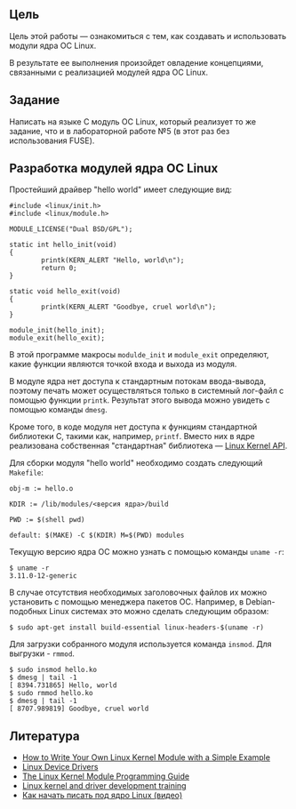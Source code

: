 ## Цель

Цель этой работы — ознакомиться с тем, как создавать и использовать модули ядра ОС Linux.

В результате ее выполнения произойдет овладение концепциями, связанными с реализацией модулей ядра ОС Linux.


## Задание

Написать на языке С модуль ОС Linux, который реализует то же задание, что и в лабораторной работе №5 (в этот раз без использования FUSE).


## Разработка модулей ядра ОС Linux

Простейший драйвер "hello world" имеет следующие вид:

    #include <linux/init.h>
    #include <linux/module.h>
    
    MODULE_LICENSE("Dual BSD/GPL");
    
    static int hello_init(void)
    {
            printk(KERN_ALERT "Hello, world\n");
            return 0;
    }
    
    static void hello_exit(void)
    {
            printk(KERN_ALERT "Goodbye, cruel world\n");
    } 
    
    module_init(hello_init);
    module_exit(hello_exit);

В этой программе макросы `modulde_init` и `module_exit` определяют, какие функции являются точкой входа и выхода из модуля.

В модуле ядра нет доступа к стандартным потокам ввода-вывода, поэтому печать может осуществляться только в системный лог-файл с помощью функции `printk`. Результат этого вывода можно увидеть с помощью команды `dmesg`.

Кроме того, в коде модуля нет доступа к функциям стандартной библиотеки С, такими как, например, `printf`. Вместо них в ядре реализована собственная "стандартная" библиотека — [Linux Kernel API](https://www.kernel.org/doc/htmldocs/kernel-api/).

Для сборки модуля "hello world" необходимо создать следующий `Makefile`:

    obj-m := hello.o
    
    KDIR := /lib/modules/<версия ядра>/build
    
    PWD := $(shell pwd)
    
    default: $(MAKE) -C $(KDIR) M=$(PWD) modules

Текущую версию ядра ОС можно узнать с помощью команды `uname -r`:

    $ uname -r
    3.11.0-12-generic

В случае отсутствия необходимых заголовочных файлов их можно установить с помощью менеджера пакетов ОС. Например, в Debian-подобных Linux системах это можно сделать следующим образом:

    $ sudo apt-get install build-essential linux-headers-$(uname -r)

Для загрузки собранного модуля используется команда `insmod`. Для выгрузки - `rmmod`.

    $ sudo insmod hello.ko
    $ dmesg | tail -1
    [ 8394.731865] Hello, world
    $ sudo rmmod hello.ko
    $ dmesg | tail -1
    [ 8707.989819] Goodbye, cruel world


## Литература

- [How to Write Your Own Linux Kernel Module with a Simple Example](http://www.thegeekstuff.com/2013/07/write-linux-kernel-module/)
- [Linux Device Drivers](http://lwn.net/Kernel/LDD3/)
- [The Linux Kernel Module Programming Guide](http://www.tldp.org/LDP/lkmpg/2.6/html/lkmpg.html)
- [Linux kernel and driver development training](http://free-electrons.com/doc/training/linux-kernel/linux-kernel-labs.pdf)
- [Как начать писать под ядро Linux (видео)](https://www.youtube.com/watch?v=m5Bgh5qyTI4)

